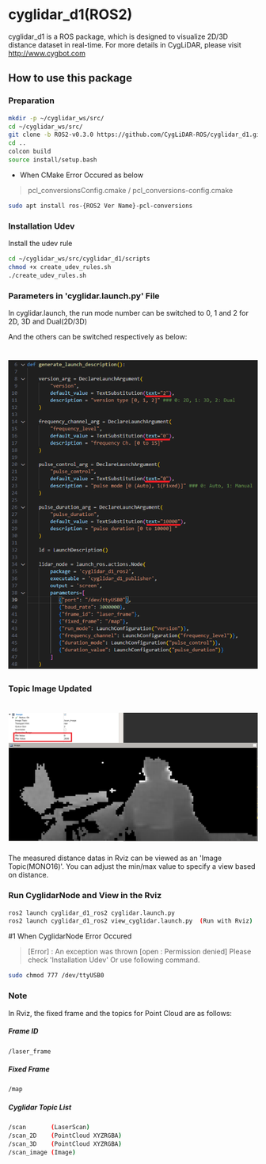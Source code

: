 # cyglidar_d1(ROS2)
cyglidar_d1 is a ROS package, which is designed to visualize 2D/3D distance dataset in real-time.
For more details in CygLiDAR, please visit http://www.cygbot.com

## How to use this package

### Preparation
```bash
mkdir -p ~/cyglidar_ws/src/
cd ~/cyglidar_ws/src/
git clone -b ROS2-v0.3.0 https://github.com/CygLiDAR-ROS/cyglidar_d1.git
cd ..
colcon build
source install/setup.bash
```
* When CMake Error Occured as below
>pcl_conversionsConfig.cmake / pcl_conversions-config.cmake

```bash
sudo apt install ros-{ROS2 Ver Name}-pcl-conversions
```

### Installation Udev
Install the udev rule
```bash
cd ~/cyglidar_ws/src/cyglidar_d1/scripts
chmod +x create_udev_rules.sh
./create_udev_rules.sh
```

### Parameters in 'cyglidar.launch.py' File
In cyglidar.launch, the run mode number can be switched to 0, 1 and 2 for 2D, 3D and Dual(2D/3D)

And the others can be switched respectively as below:
<h1 align="left">
  <img src="screenshots/launch_parameter.png" width="800"/>
</h1>

### Topic Image Updated
<h1 align="left">
  <img src="screenshots/image_view.png" width="800"/>
</h1>
The measured distance datas in Rviz can be viewed as an 'Image Topic(MONO16)'. You can adjust the min/max value to specify a view based on distance.

### Run CyglidarNode and View in the Rviz
```bash
ros2 launch cyglidar_d1_ros2 cyglidar.launch.py
ros2 launch cyglidar_d1_ros2 view_cyglidar.launch.py  (Run with Rviz)
```

#1 When CyglidarNode Error Occured
>[Error] : An exception was thrown [open : Permission denied]
Please check 'Installation Udev' Or use following command.
```bash
sudo chmod 777 /dev/ttyUSB0
```

### Note
In Rviz, the fixed frame and the topics for Point Cloud are as follows:

##### Frame ID
```bash
/laser_frame
```

##### Fixed Frame
```bash
/map
```

##### Cyglidar Topic List
```bash
/scan       (LaserScan)
/scan_2D    (PointCloud XYZRGBA)
/scan_3D    (PointCloud XYZRGBA)
/scan_image (Image)
```
